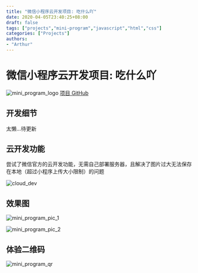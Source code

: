 ```yaml
---
title: "微信小程序云开发项目: 吃什么吖"
date: 2020-04-05T23:40:25+08:00
draft: false
tags: ["projects","mini-program","javascript","html","css"]
categories: ["Projects"]
authors:
- "Arthur"
---
```


# 微信小程序云开发项目: 吃什么吖

![mini_program_logo](https://cdn.jsdelivr.net/gh/pseudoyu/image_hosting@master/hugo_images/mini_program_logo.png)
[项目 GitHub](https://github.com/pseudoyu/chumu_food)

## 开发细节

太懒...待更新

## 云开发功能

尝试了微信官方的云开发功能，无需自己部署服务器，且解决了图片过大无法保存在本地（超过小程序上传大小限制）的问题

![cloud_dev](https://cdn.jsdelivr.net/gh/pseudoyu/image_hosting@master/hugo_images/cloud_dev.png)

## 效果图

![mini_program_pic_1](https://cdn.jsdelivr.net/gh/pseudoyu/image_hosting@master/hugo_images/mini_program_pic_1.png)

![mini_program_pic_2](https://cdn.jsdelivr.net/gh/pseudoyu/image_hosting@master/hugo_images/mini_program_pic_2.png)

## 体验二维码

![mini_program_qr](https://cdn.jsdelivr.net/gh/pseudoyu/image_hosting@master/hugo_images/mini_program_qr.png)